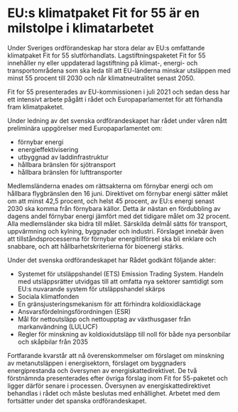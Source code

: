 # EU:s klimatpaket Fit for 55 är en milstolpe i klimatarbetet

Under Sveriges ordförandeskap har stora delar av EU:s omfattande klimatpaket Fit for 55 slutförhandlats. Lagstiftningspaketet Fit for 55 innehåller ny eller uppdaterad lagstiftning på klimat-, energi- och transportområdena som ska leda till att EU-länderna minskar utsläppen med minst 55 procent till 2030 och når klimatneutralitet senast 2050.

Fit for 55 presenterades av EU-kommissionen i juli 2021 och sedan dess har ett intensivt arbete pågått i rådet och Europaparlamentet för att förhandla fram klimatpaketet.

Under ledning av det svenska ordförandeskapet har rådet under våren nått preliminära uppgörelser med Europaparlamentet om:

* förnybar energi
* energieffektivisering
* utbyggnad av laddinfrastruktur
* hållbara bränslen för sjötransport
* hållbara bränslen för lufttransporter

Medlemsländerna enades om rättsakterna om förnybar energi och om hållbara flygbränslen den 16 juni. Direktivet om förnybar energi sätter målet om att minst 42,5 procent, och helst 45 procent, av EU:s energi senast 2030 ska komma från förnybara källor. Detta är nästan en fördubbling av dagens andel förnybar energi jämfört med det tidigare målet om 32 procent. Alla medlemsländer ska bidra till målet. Särskilda delmål sätts för transport, uppvärmning och kylning, byggnader och industri. Förslaget innebär även att tillståndsprocesserna för förnybar energitillförsel ska bli enklare och snabbare, och att hållbarhetskriterierna för bioenergi stärks.

Under det svenska ordförandeskapet har Rådet godkänt följande akter:

* Systemet för utsläppshandel (ETS) Emission Trading System. Handeln med utsläppsrätter utvidgas till att omfatta nya sektorer samtidigt som EU:s nuvarande system för utsläppshandel skärps
* Sociala klimatfonden
* En gränsjusteringsmekanism för att förhindra koldioxidläckage
* Ansvarsfördelningsförordningen (ESR)
* Mål för nettoutsläpp och nettoupptag av växthusgaser från markanvändning (LULUCF)
* Regler för minskning av koldioxidutsläpp till noll för både nya personbilar och skåpbilar från 2035

Fortfarande kvarstår att nå överenskommelser om förslaget om minskning av metanutsläppen i energisektorn, förslaget om byggnaders energiprestanda och översynen av energiskattedirektivet. De två förstnämnda presenterades efter övriga förslag inom Fit for 55-paketet och ligger därför senare i processen. Översynen av energiskattedirektivet behandlas i rådet och måste beslutas med enhällighet. Arbetet med dem fortsätter under det spanska ordförandeskapet.
